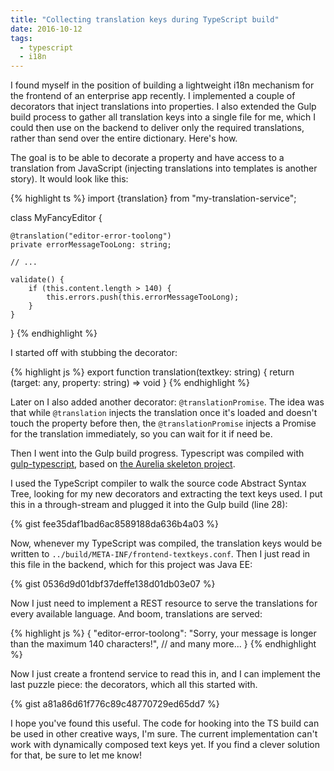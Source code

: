 ```yaml
---
title: "Collecting translation keys during TypeScript build"
date: 2016-10-12
tags:
  - typescript
  - i18n
---
```


I found myself in the position of building a lightweight i18n mechanism for the
frontend of an enterprise app recently. I implemented a couple of decorators
that inject translations into properties. I also extended the Gulp build process
to gather all translation keys into a single file for me, which I could then use
on the backend to deliver only the required translations, rather than send over
the entire dictionary. Here's how.

The goal is to be able to decorate a property and have access to a translation
from JavaScript (injecting translations into templates is another story). It
would look like this:

{% highlight ts %}
import {translation} from "my-translation-service";

class MyFancyEditor {

	@translation("editor-error-toolong")
	private errorMessageTooLong: string;

	// ...

	validate() {
		if (this.content.length > 140) {
			this.errors.push(this.errorMessageTooLong);
		}
	}
}
{% endhighlight %}

I started off with stubbing the decorator:

{% highlight js %}
export function translation(textkey: string) {
	return (target: any, property: string) => void
}
{% endhighlight %}

Later on I also added another decorator: `@translationPromise`. The idea was
that while `@translation` injects the translation once it's loaded and doesn't
touch the property before then, the `@translationPromise` injects a Promise for
the translation immediately, so you can wait for it if need be.

Then I went into the Gulp build progress. Typescript was compiled with
[gulp-typescript](https://www.npmjs.com/package/gulp-typescript), based on
[the Aurelia skeleton project](https://github.com/aurelia/skeleton-navigation/tree/master/skeleton-typescript).

I used the TypeScript compiler to walk the source code Abstract Syntax Tree,
looking for my new decorators and extracting the text keys used. I put this in
a through-stream and plugged it into the Gulp build (line 28):

{% gist fee35daf1bad6ac8589188da636b4a03 %}

Now, whenever my TypeScript was compiled, the translation keys would be written
to `../build/META-INF/frontend-textkeys.conf`. Then I just read in this file in the
backend, which for this project was Java EE:

{% gist 0536d9d01dbf37deffe138d01db03e07 %}

Now I just need to implement a REST resource to serve the translations for
every available language. And boom, translations are served:

{% highlight js %}
{
  "editor-error-toolong": "Sorry, your message is longer than the maximum 140 characters!",
  // and many more...
}
{% endhighlight %}

Now I just create a frontend service to read this in, and I can implement the
last puzzle piece: the decorators, which all this started with.

{% gist a81a86d61f776c89c48770729ed65dd7 %}

I hope you've found this useful. The code for hooking into the TS build can be
used in other creative ways, I'm sure. The current implementation can't work
with dynamically composed text keys yet. If you find a clever solution for that,
be sure to let me know!
